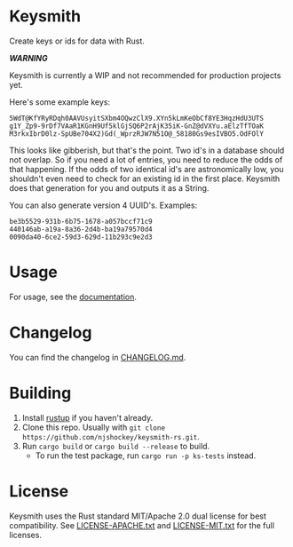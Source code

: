 # Keysmith

Create keys or ids for data with Rust.

***WARNING***

Keysmith is currently a WIP and not recommended for production projects yet.

Here's some example keys:

```
5WdT@KfYRyRDqh0AAVUsyitSXbm4OQwzClX9.XYn5kLmKeObCf8YE3HqzHdU3UTS
g1Y_Zp9-9rDf7VAaR1KGnH9Uf5klGjSQ6P2rAjK35iK-GnZ@dVXYu.aElzTfTOaK
M3rkxIbrD0lz-SpUBe704X2)Gd(_WprzRJW7N51O@_58180Gs9esIVBO5.OdFOlY
```

This looks like gibberish, but that's the point. Two id's in a database should not overlap. 
So if you need a lot of entries, you need to reduce the odds of that happening. 
If the odds of two identical id's are astronomically low, you shouldn't even need to check for an existing id in the first place.
Keysmith does that generation for you and outputs it as a String.

You can also generate version 4 UUID's. Examples:
```
be3b5529-931b-6b75-1678-a057bccf71c9
440146ab-a19a-8a36-2d4b-ba19a79570d4
0090da40-6ce2-59d3-629d-11b293c9e2d3
```

# Usage

For usage, see the [documentation](https://docs.rs/keysmith/latest/keysmith/).

# Changelog

You can find the changelog in [CHANGELOG.md](CHANGELOG.md).

# Building
1. Install [rustup](https://www.rust-lang.org/tools/install) if you haven't already.
2. Clone this repo. Usually with `git clone https://github.com/njshockey/keysmith-rs.git`.
3. Run `cargo build` or `cargo build --release` to build.
   - To run the test package, run `cargo run -p ks-tests` instead.

# License
Keysmith uses the Rust standard MIT/Apache 2.0 dual license for best compatibility. See [LICENSE-APACHE.txt](LICENSE-APACHE.txt) and [LICENSE-MIT.txt](LICENSE-MIT.txt) for the full licenses.